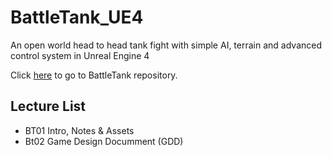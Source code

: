 # BattleTank_UE4
An open world head to head tank fight with simple AI, terrain and advanced control system in Unreal Engine 4

Click [here](https://github.com/weiserM13/BattleTank_UE4) to go to BattleTank repository.

## Lecture List
* BT01 Intro, Notes & Assets
* Bt02 Game Design Documment (GDD)
